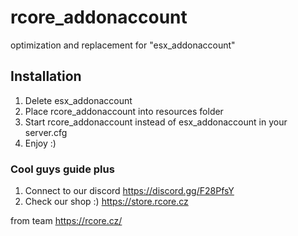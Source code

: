 # rcore_addonaccount

optimization and replacement for "esx_addonaccount"

## Installation

1) Delete esx_addonaccount
2) Place rcore_addonaccount into resources folder
3) Start rcore_addonaccount instead of esx_addonaccount in your server.cfg
4) Enjoy :)

### Cool guys guide plus

1) Connect to our discord https://discord.gg/F28PfsY
2) Check our shop :) https://store.rcore.cz

from team https://rcore.cz/

